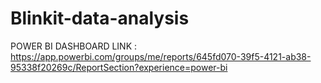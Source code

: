 # Blinkit-data-analysis

POWER BI DASHBOARD LINK : https://app.powerbi.com/groups/me/reports/645fd070-39f5-4121-ab38-95338f20269c/ReportSection?experience=power-bi
